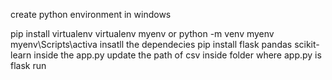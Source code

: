 create python environment in windows

pip install virtualenv
virtualenv myenv or
python -m venv myenv 
myenv\Scripts\activa
    insatll the dependecies 
pip install flask pandas scikit-learn 
inside the app.py update the path of csv
inside folder where app.py is flask run
